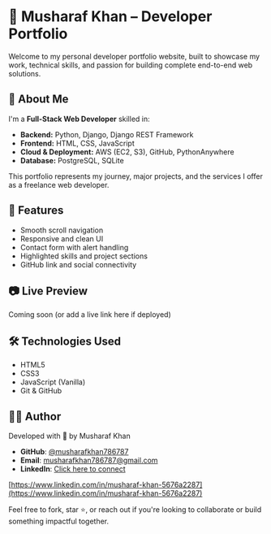 # 💼 Musharaf Khan – Developer Portfolio

Welcome to my personal developer portfolio website, built to showcase my work, technical skills, and passion for building complete end-to-end web solutions.

## 🚀 About Me

I'm a **Full-Stack Web Developer** skilled in:

- **Backend:** Python, Django, Django REST Framework  
- **Frontend:** HTML, CSS, JavaScript  
- **Cloud & Deployment:** AWS (EC2, S3), GitHub, PythonAnywhere  
- **Database:** PostgreSQL, SQLite

This portfolio represents my journey, major projects, and the services I offer as a freelance web developer.

## 📌 Features

- Smooth scroll navigation
- Responsive and clean UI
- Contact form with alert handling
- Highlighted skills and project sections
- GitHub link and social connectivity

## 📷 Live Preview

Coming soon (or add a live link here if deployed)

## 🛠️ Technologies Used

- HTML5  
- CSS3  
- JavaScript (Vanilla)  
- Git & GitHub  

## 👨‍💻 Author
Developed with 💙 by Musharaf Khan
- **GitHub**: [@musharafkhan786787](https://github.com/musharafkhan786787)
- **Email**: musharafkhan786787@gmail.com
- **LinkedIn**: [Click here to connect](https://www.linkedin.com/in/musharaf-khan-5676a2287)

[https://www.linkedin.com/in/musharaf-khan-5676a2287](https://www.linkedin.com/in/musharaf-khan-5676a2287)


Feel free to fork, star ⭐, or reach out if you're looking to collaborate or build something impactful together.

